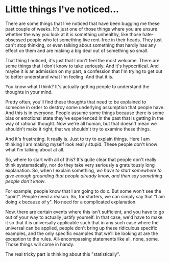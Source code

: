 # Little things I've noticed...


There are some things that I've noticed that have been bugging me these past couple of weeks. It's just one of those things where you are unsure whether the way you look at it is something unhealthy, like those hate-obsessed people who let something live rent-free in their heads. They just can't stop thinking, or even talking about something that hardly has any effect on them and are making a big deal out of something so small.

That thing I noticed, it's just that I don't feel the most welcome. There are some things that I don't know to take seriously. And it's hypocritical. And maybe it is an admission on my part, a confession that I'm trying to get out to better understand what I'm feeling. And that it is.

You know what I think? It's actually getting people to understand the thoughts in your mind. 

Pretty often, you'll find these thoughts that need to be explained to someone in order to destroy some underlying assumption that people have. And this is in everyone. People assume some things because there is some bias or emotional state they've experienced in the past that is getting in the way of rational thought. Now we're all human, but that doesn't mean we shouldn't make it right, that we shouldn't try to examine these things.

And it's frustrating. It really is. Just to try to explain things. Here I am thinking I am making myself look really stupid. These people don't know what I'm talking about at all. 

So, where to start with all of this? It's quite clear that people don't really think systematically, nor do they take very seriously a gratuitously long explanation. So, when I explain something, _we have to start somewhere to give enough grounding that people already know, and then say something people don't know_.

For example, people know that I am going to do x. But some won't see the "point". People need a reason. So, for starters, we can simply say that "I am doing x because of y". No need for a complicated explanation. 

Now, there are certain events where this isn't sufficient, and you have to go out of your way to actually justify yourself. In that case, we'd have to make it so that it is universally applicable such that in any such case where the universal can be applied, people don't bring up these ridiculous specific examples, and the only specific examples that we'll be looking at are the exception to the rules. All-encompassing statements like all, none, some. Those things will come in handy.

The real tricky part is thinking about this "statistically".
